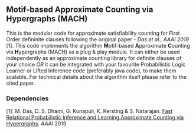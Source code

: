 ## Motif-based Approximate Counting via Hypergraphs (MACH)

This is the modular code for approximate satisfiability counting for First Order defininite clauses following the original paper - *Das et al., AAAI 2019* [1]. This code implements the algorithm **M**otif-based **A**pproximate **C**ounting via **H**ypergraphs (MACH)
as a plug & play module. It can either be used independently as an approximate counting library for definite clauses of your choice *OR* it can be integrated with your favourite Probabilistic Logic Learner or Lifted Inference code (preferably java code), to make them scalable. For technical details about the algorithm itself please refer to the cited paper. 


### Dependencies


[1]: M. Das, D. S. Dhami, G. Kunapuli, K. Kersting & S. Natarajan. [Fast Relational Probabilistic Inference and Learning Approximate Counting via Hypergraphs](https://starling.utdallas.edu/assets/pdfs/AAAI18_HyperGraphApproxCount.pdf). *AAAI* 2019
